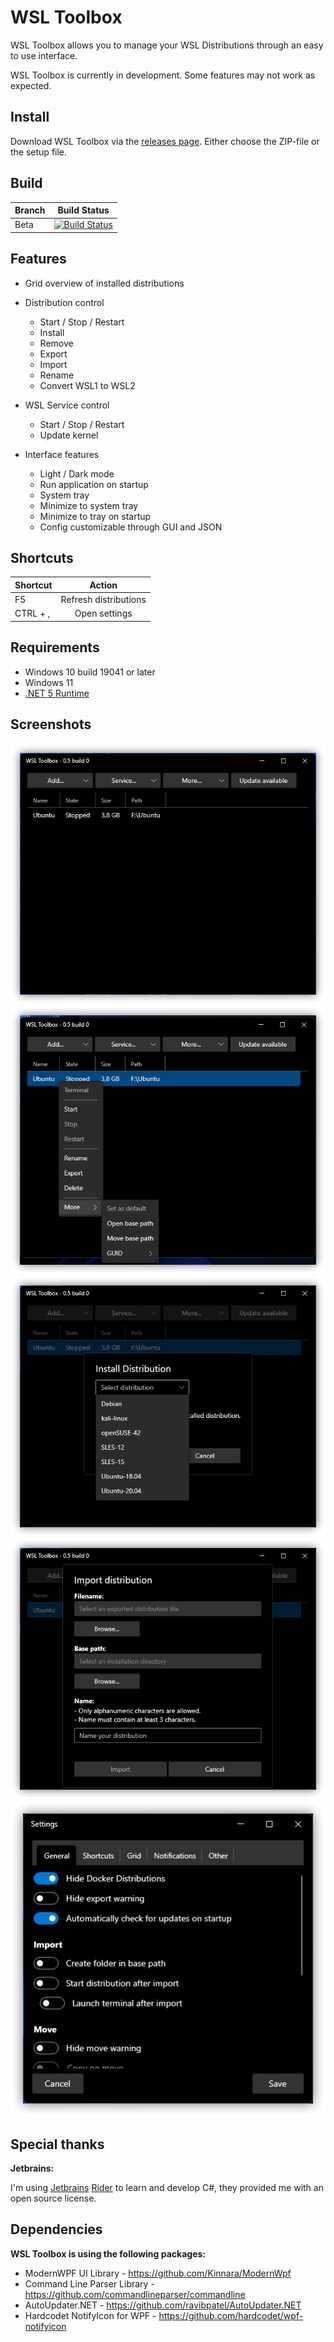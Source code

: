 # WSL Toolbox

WSL Toolbox allows you to manage your WSL Distributions through an easy to use interface.

WSL Toolbox is currently in development. Some features may not work as expected.

## Install

Download WSL Toolbox via the [releases page](https://github.com/FalconNL93/WslToolbox/releases). Either choose the
ZIP-file or the setup file.

## Build

| Branch   |                                                                                                      Build Status                                                                                                       |
|:---------|:-----------------------------------------------------------------------------------------------------------------------------------------------------------------------------------------------------------------------:|
| Beta     | [![Build Status](https://dev.azure.com/FalconNL93/WSL%20Toolbox/_apis/build/status/FalconNL93.WslToolbox?branchName=beta)](https://dev.azure.com/FalconNL93/WSL%20Toolbox/_build/latest?definitionId=1&branchName=beta) |

## Features

- Grid overview of installed distributions
- Distribution control
    - Start / Stop / Restart
    - Install
    - Remove
    - Export
    - Import
    - Rename
    - Convert WSL1 to WSL2

- WSL Service control
    - Start / Stop / Restart
    - Update kernel

- Interface features
    - Light / Dark mode
    - Run application on startup
    - System tray
    - Minimize to system tray
    - Minimize to tray on startup
    - Config customizable through GUI and JSON

## Shortcuts

| Shortcut |        Action         |
|:---------|:---------------------:|
| F5       | Refresh distributions |
| CTRL + , |     Open settings     |

## Requirements

- Windows 10 build 19041 or later
- Windows 11
- [.NET 5 Runtime](https://dotnet.microsoft.com/download/dotnet/5.0/runtime)

## Screenshots

![Main Window](./docs/images/screenshots/mw1.png?raw=true "Main Window")
![Main Window 2](./docs/images/screenshots/mw2.png?raw=true "Main Window 2")
![Main Window 3](./docs/images/screenshots/mw3.png?raw=true "Main Window 3")
![Main Window 4](./docs/images/screenshots/mw4.png?raw=true "Main Window 4")
![Settings Window 4](./docs/images/screenshots/sw1.png?raw=true "Settings Window")

## Special thanks

**Jetbrains:**

I'm using [Jetbrains](https://www.jetbrains.com/) [Rider](https://www.jetbrains.com/rider/) to learn and develop C#,
they provided me with an open source license.

## Dependencies

**WSL Toolbox is using the following packages:**

- ModernWPF UI Library - https://github.com/Kinnara/ModernWpf
- Command Line Parser Library - https://github.com/commandlineparser/commandline
- AutoUpdater.NET - https://github.com/ravibpatel/AutoUpdater.NET
- Hardcodet NotifyIcon for WPF - https://github.com/hardcodet/wpf-notifyicon
